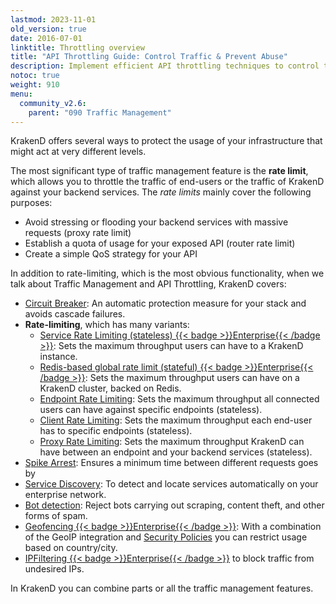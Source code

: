 ```yaml
---
lastmod: 2023-11-01
old_version: true
date: 2016-07-01
linktitle: Throttling overview
title: "API Throttling Guide: Control Traffic & Prevent Abuse"
description: Implement efficient API throttling techniques to control traffic and prevent abuse. Follow our comprehensive guide to ensure fair usage of your API resources with KrakenD.
notoc: true
weight: 910
menu:
  community_v2.6:
    parent: "090 Traffic Management"
---
```

KrakenD offers several ways to protect the usage of your infrastructure that might act at very different levels.

The most significant type of traffic management feature is the **rate limit**, which allows you to throttle the traffic of end-users or the traffic of KrakenD against your backend services. The *rate limits* mainly cover the following purposes:

- Avoid stressing or flooding your backend services with massive requests (proxy rate limit)
- Establish a quota of usage for your exposed API (router rate limit)
- Create a simple QoS strategy for your API

In addition to rate-limiting, which is the most obvious functionality, when we talk about Traffic Management and API Throttling, KrakenD covers:

- [Circuit Breaker](/docs/v2.6/backends/circuit-breaker/): An automatic protection measure for your stack and avoids cascade failures.
- **Rate-limiting**, which has many variants:
  - [Service Rate Limiting (stateless) {{< badge >}}Enterprise{{< /badge >}}](/docs/enterprise/service-settings/service-rate-limit/): Sets the maximum throughput users can have to a KrakenD instance.
  - [Redis-based global rate limit (stateful) {{< badge >}}Enterprise{{< /badge >}}](/docs/enterprise/throttling/global-rate-limit/): Sets the maximum throughput users can have on a KrakenD cluster, backed on Redis.
  - [Endpoint Rate Limiting](/docs/v2.6/endpoints/rate-limit/): Sets the maximum throughput all connected users can have against specific endpoints (stateless).
  - [Client Rate Limiting](/docs/v2.6/endpoints/rate-limit/): Sets the maximum throughput each end-user has to specific endpoints (stateless).
  - [Proxy Rate Limiting](/docs/v2.6/backends/rate-limit/): Sets the maximum throughput KrakenD can have between an endpoint and your backend services (stateless).
- [Spike Arrest](/docs/v2.6/throttling/spike-arrest/): Ensures a minimum time between different requests goes by
- [Service Discovery](/docs/v2.6/backends/service-discovery/): To detect and locate services automatically on your enterprise network.
- [Bot detection](/docs/v2.6/throttling/botdetector/): Reject bots carrying out scraping, content theft, and other forms of spam.
- [Geofencing {{< badge >}}Enterprise{{< /badge >}}](/docs/enterprise/endpoints/geoip/): With a combination of the GeoIP integration and [Security Policies](/docs/enterprise/security-policies/playbook/#user-is-from-a-specific-country) you can restrict usage based on country/city.
- [IPFiltering {{< badge >}}Enterprise{{< /badge >}}](/docs/enterprise/throttling/ipfilter/) to block traffic from undesired IPs.

In KrakenD you can combine parts or all the traffic management features.